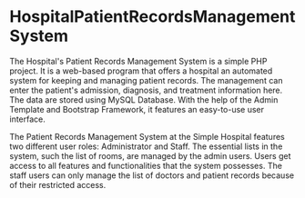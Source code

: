 # HospitalPatientRecordsManagementSystem
The Hospital's Patient Records Management System is a simple PHP project. It is a web-based program that offers a hospital an automated system for keeping and managing patient records. The management can enter the patient's admission, diagnosis, and treatment information here. The data are stored using MySQL Database. With the help of the Admin Template and Bootstrap Framework, it features an easy-to-use user interface.

The Patient Records Management System at the Simple Hospital features two different user roles: Administrator and Staff. The essential lists in the system, such the list of rooms, are managed by the admin users. Users get access to all features and functionalities that the system possesses. The staff users can only manage the list of doctors and patient records because of their restricted access.
